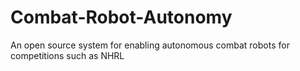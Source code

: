 # Combat-Robot-Autonomy
An open source  system for enabling autonomous combat robots for competitions such as NHRL
